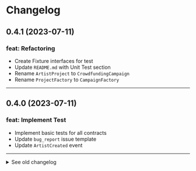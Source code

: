 # Changelog

## 0.4.1 (2023-07-11)

### feat: Refactoring

- Create Fixture interfaces for test
- Update `README.md` with Unit Test section
- Rename `ArtistProject` to `CrowdfundingCampaign` 
- Rename `ProjectFactory` to `CampaignFactory` 
---

## 0.4.0 (2023-07-11)

### feat: Implement Test

- Implement basic tests for all contracts
- Update `bug_report` issue template
- Update `ArtistCreated` event
---

<details>
  <summary>See old changelog</summary>

  ## 0.3.0 (2023-07-10)

  ### feat: Implement Mumbai deployement

  - Implement Mumbai deployement
    - Change solidity version beacause an error occured in Mumbai (see [Invalid opcode: opcode 0x5f not defined](https://ethereum.stackexchange.com/questions/150281/invalid-opcode-opcode-0x5f-not-defined))
    - Update/Add deploy scripts
    - Update `hardhat.config`
    - Update `.env` file
  - Add new feature on TuneTogether
    - isArtist
    - getArtist
    - getOneProject
  ---

  ## 0.2.0 (2023-07-10)

  ### feat: Basic implementation of smart contracts

  - Basic implementation of smart contracts
    - ProjectFactory: Create an ERC-1155 NFT collection from another contract
    - ArtistProject: The ERC-1155 NFT collection (created by ProjectFactory)
    - TuneTogether: Main contract
  - Update deploy script

  ---

  ## 0.1.0 (2023-07-07)

  ### feat: Init project 

  - Init project with 
    - NEXT.js
    - Hardhat
    - RainbowKit
    - Wagmi
    - ChakraUI
  - Setup RainbowKit with first button
<details>